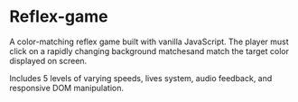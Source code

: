 # Reflex-game
A color-matching reflex game built with vanilla JavaScript. The player must click on a rapidly changing background matchesand match the target color displayed on screen. 

Includes 5 levels of varying speeds, lives system, audio feedback, and responsive DOM manipulation.
